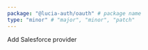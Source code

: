 ```yaml
---
package: "@lucia-auth/oauth" # package name
type: "minor" # "major", "minor", "patch"
---
```


Add Salesforce provider
